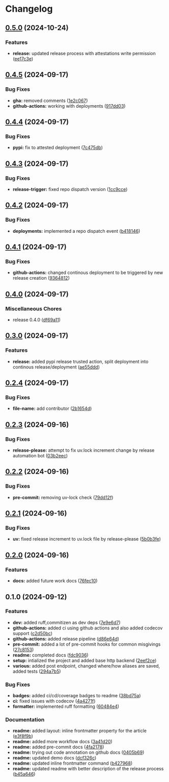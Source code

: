 # Changelog

## [0.5.0](https://github.com/shinybrar/releaseer/compare/v0.4.5...v0.5.0) (2024-10-24)


### Features

* **release:** updated release process with attestations write permission ([ee17c3e](https://github.com/shinybrar/releaseer/commit/ee17c3ef8b34e329b003bed8cc94626100e38767))

## [0.4.5](https://github.com/shinybrar/releaseer/compare/v0.4.4...v0.4.5) (2024-09-17)


### Bug Fixes

* **gha:** removed comments ([1e2c067](https://github.com/shinybrar/releaseer/commit/1e2c06779558e0878c1a180600555e61a26bda86))
* **github-actions:** working with deployments ([917dd03](https://github.com/shinybrar/releaseer/commit/917dd0309dedc96dc0a712220040e2db0d5db00f))

## [0.4.4](https://github.com/shinybrar/releaseer/compare/v0.4.3...v0.4.4) (2024-09-17)


### Bug Fixes

* **pypi:** fix to attested deployment ([7c475db](https://github.com/shinybrar/releaseer/commit/7c475db8eb56a068372261e4c2986909dcbd925f))

## [0.4.3](https://github.com/shinybrar/releaseer/compare/v0.4.2...v0.4.3) (2024-09-17)


### Bug Fixes

* **release-trigger:** fixed repo dispatch version ([1cc9cce](https://github.com/shinybrar/releaseer/commit/1cc9cce6b43ca16b3e8e6e277e9787b237bd89cc))

## [0.4.2](https://github.com/shinybrar/releaseer/compare/v0.4.1...v0.4.2) (2024-09-17)


### Bug Fixes

* **deployments:** implemented a repo dispatch event ([b418146](https://github.com/shinybrar/releaseer/commit/b4181460ea2554f57551a63a68320b6e6421af39))

## [0.4.1](https://github.com/shinybrar/releaseer/compare/v0.4.0...v0.4.1) (2024-09-17)


### Bug Fixes

* **github-actions:** changed continous deployment to be triggered by new release creation ([9364812](https://github.com/shinybrar/releaseer/commit/9364812605ac0752287872858999592b75aa92d9))

## [0.4.0](https://github.com/shinybrar/releaseer/compare/v0.3.0...v0.4.0) (2024-09-17)


### Miscellaneous Chores

* release 0.4.0 ([df69a11](https://github.com/shinybrar/releaseer/commit/df69a114d0c826bb0b6c6213b3073a90b584bd79))

## [0.3.0](https://github.com/shinybrar/releaseer/compare/v0.2.4...v0.3.0) (2024-09-17)


### Features

* **release:** added pypi release trusted action, split deployment into continous release/deployment ([ae55ddd](https://github.com/shinybrar/releaseer/commit/ae55dddda8a6aa506c38e6104773f231da1ffbeb))

## [0.2.4](https://github.com/shinybrar/releaseer/compare/v0.2.3...v0.2.4) (2024-09-17)


### Bug Fixes

* **file-name:** add contributor ([2b1654d](https://github.com/shinybrar/releaseer/commit/2b1654db49bd71dd0e6ed777c398a8b676f3bae8))

## [0.2.3](https://github.com/shinybrar/releaseer/compare/v0.2.2...v0.2.3) (2024-09-16)


### Bug Fixes

* **release-please:** attempt to fix uv.lock increment change by release automation bot ([03b2eec](https://github.com/shinybrar/releaseer/commit/03b2eec877ae9001519c4f3dc8ff767f7cdbe17a))

## [0.2.2](https://github.com/shinybrar/releaseer/compare/v0.2.1...v0.2.2) (2024-09-16)


### Bug Fixes

* **pre-commit:** removing uv-lock check ([79dd12f](https://github.com/shinybrar/releaseer/commit/79dd12fd58268a1a456011637d3be7755a06192e))

## [0.2.1](https://github.com/shinybrar/releaseer/compare/v0.2.0...v0.2.1) (2024-09-16)


### Bug Fixes

* **uv:** fixed release increment to uv.lock file by release-please ([5b0b3fe](https://github.com/shinybrar/releaseer/commit/5b0b3feca9ef580614c1f7d50c35f6198cd3badc))

## [0.2.0](https://github.com/shinybrar/releaseer/compare/v0.1.0...v0.2.0) (2024-09-16)


### Features

* **docs:** added future work docs ([76fec10](https://github.com/shinybrar/releaseer/commit/76fec103375fa716d618ac686a7d2518431831ca))

## 0.1.0 (2024-09-12)


### Features

* **dev:** added ruff,commitizen as dev deps ([7e9e6d7](https://github.com/shinybrar/releaseer/commit/7e9e6d725522f3d776e944dfa1ca613118b6fdbd))
* **github-actions:** added ci using github actions and also added codecov support ([c2d50bc](https://github.com/shinybrar/releaseer/commit/c2d50bce30ccb1e33b50d46c83ef67ac87e88afc))
* **github-actions:** added release pipeline ([d86e64d](https://github.com/shinybrar/releaseer/commit/d86e64d274179932332224e7e07dc3ce795f2ad6))
* **pre-commit:** added a lot of pre-commit hooks for common misgivings ([27c8153](https://github.com/shinybrar/releaseer/commit/27c8153420cbdde203e25a3befe316d9fe8cb559))
* **readme:** completed docs ([fdc9036](https://github.com/shinybrar/releaseer/commit/fdc90361c9e654ada7ff25ca5588047cfa201576))
* **setup:** intialized the project and added base http backend ([2eef2ce](https://github.com/shinybrar/releaseer/commit/2eef2ce232b4b7e5a8a1eb803b433bfe8df7433d))
* **various:** added post endpoint, changed where/how aliases are saved, added tests ([294a7b5](https://github.com/shinybrar/releaseer/commit/294a7b56c24eda1725bc20a0b18e9098e287f707))


### Bug Fixes

* **badges:** added ci/cd/coverage badges to readme ([38bd75a](https://github.com/shinybrar/releaseer/commit/38bd75a9a5505fb5b1dcd516db591f5ac7b035f8))
* **ci:** fixed issues with codecov ([4a4271f](https://github.com/shinybrar/releaseer/commit/4a4271fba7fd0c9bce225e1cd2e6e557211145e9))
* **formatter:** implemented ruff formatting ([60484e4](https://github.com/shinybrar/releaseer/commit/60484e49c39f62a586282f5cebb8d9ce97cd218b))


### Documentation

* **readme:** added layout: inline frontmatter property for the article ([e3f8f9b](https://github.com/shinybrar/releaseer/commit/e3f8f9b65c10d3bc74ee5aaa496a578d4bcd5f4d))
* **readme:** added more workflow docs ([3a41d20](https://github.com/shinybrar/releaseer/commit/3a41d206ca273cbaf4902f3634225a541b056bc7))
* **readme:** added pre-commit docs ([4fa2178](https://github.com/shinybrar/releaseer/commit/4fa21785ae0498973dfd5eab40e2b054c6cf105a))
* **readme:** trying out code annotation on github docs ([0405b69](https://github.com/shinybrar/releaseer/commit/0405b693eb9b094f0a390e89bfe4a656451f0881))
* **readme:** updated demo docs ([dcf326c](https://github.com/shinybrar/releaseer/commit/dcf326c9b9db50a65ddfe6eb1020f095cc681afd))
* **readme:** updated inline frontmatter command ([b427968](https://github.com/shinybrar/releaseer/commit/b4279687fbd03c209c4eabbbee79190d516d022d))
* **readme:** updated readme with better description of the release process ([b45a646](https://github.com/shinybrar/releaseer/commit/b45a64659bd968ab7c2974a441298043c73fb2e1))
